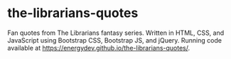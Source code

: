 # the-librarians-quotes
Fan quotes from The Librarians fantasy series.
Written in HTML, CSS, and JavaScript using Bootstrap CSS, Bootstrap JS, and jQuery.
Running code available at <a href="https://energydev.github.io/the-librarians-quotes/" target="_blank">https://energydev.github.io/the-librarians-quotes/</a>.


